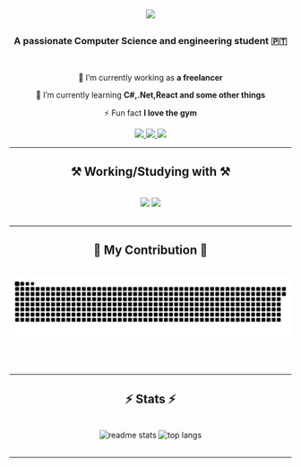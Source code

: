 <h1 align="center">
    <img src="https://readme-typing-svg.herokuapp.com/?font=Righteous&size=35&center=true&vCenter=true&width=500&height=70&duration=4000&lines=Hi+There!+👋;+I'm+Simão+Curado!;" />
</h1>

<h3 align="center">A passionate Computer Science and engineering student 🇵🇹</h3>

<br/>

<div align="center">
 
 🔭 I’m currently working as **a freelancer**
 
 🌱 I’m currently learning **C#,.Net,React and some other things**

⚡ Fun fact **I love the gym**

 </div>

<div align="center"> 
  <a href="mailto:simao.curadoo@gmail.com">
    <img src="https://img.shields.io/badge/Gmail-333333?style=for-the-badge&logo=gmail&logoColor=red" />
  </a>
  <a href="https://simaonevescurado.github.io" target="_blank">
     <img src="https://img.shields.io/badge/Portfolio-FF5722?style=for-the-badge&logo=todoist&logoColor=white" target="_blank" /> <!-- sqlite, safari, google-chrome are other good icon options -->
  </a>
    <a href="https://www.linkedin.com/in/simaoNevescurado" target="_blank">
    <img src="https://img.shields.io/badge/LinkedIn-0077B5?style=for-the-badge&logo=linkedin&logoColor=white" target="_blank" />
  </a>

</div>

 <hr/>
 
<h2 align="center">⚒️ Working/Studying with ⚒️</h2>
<br/>
<div align="center">
    <img src="https://skillicons.dev/icons?i=html,css,bash,react,nextjs,figma" />
    <img src="https://skillicons.dev/icons?i=python,javascript,typescript,bootstrap,tailwind,git" /><br>
</div>

<br/>
<hr/>

<div align="center">
  <h2>🐍 My Contribution 🐍</h2>
  <br>
  <img alt="snake eating my contributions" src="https://raw.githubusercontent.com/SimaoNevesCurado/SimaoNevesCurado/output/github-contribution-grid-snake.svg" />
  
  <br/><br/>
</div>

<hr/>
<h2 align="center">⚡ Stats ⚡</h2>
<br>
<div align=center>
      <img width=390 src="https://github-readme-stats.vercel.app/api?username=simaonevescurado&count_private=true&show_icons=true&theme=react&rank_icon=github&border_radius=10" alt="readme stats" />
  <img width=325 height=175  src="https://github-readme-stats.vercel.app/api/top-langs/?username=simaonevescurado&hide=HTML&langs_count=8&layout=compact&theme=react&border_radius=10&size_weight=0.5&count_weight=0.5&exclude_repo=github-readme-stats" alt="top langs" />

</div>

<br/>

<hr/>

<br/>
